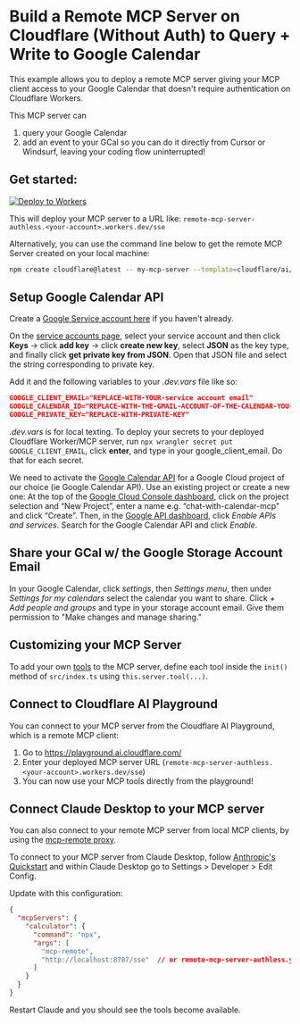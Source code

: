 # Build a Remote MCP Server on Cloudflare (Without Auth) to Query + Write to Google Calendar

This example allows you to deploy a remote MCP server giving your MCP client access to your Google Calendar that doesn't require authentication on Cloudflare Workers.

This MCP server can 
1. query your Google Calendar
2. add an event to your GCal
so you can do it directly from Cursor or Windsurf, leaving your coding flow uninterrupted!

## Get started: 

[![Deploy to Workers](https://deploy.workers.cloudflare.com/button)](https://deploy.workers.cloudflare.com/?url=https://github.com/cloudflare/ai/tree/main/demos/remote-mcp-authless)

This will deploy your MCP server to a URL like: `remote-mcp-server-authless.<your-account>.workers.dev/sse`

Alternatively, you can use the command line below to get the remote MCP Server created on your local machine:
```bash
npm create cloudflare@latest -- my-mcp-server --template=cloudflare/ai/demos/remote-mcp-authless
```

## Setup Google Calendar API
Create a [Google Service account here](https://console.cloud.google.com/iam-admin/serviceaccounts) if you haven't already.

On the [service accounts page](https://console.cloud.google.com/iam-admin/serviceaccounts), select your service account and then click <strong>Keys</strong> -> click <strong>add key</strong> -> click <strong>create new key</strong>, select <strong>JSON</strong> as the key type, and finally click <strong>get private key from JSON</strong>. Open that JSON file and select the string corresponding to private key.

Add it and the following variables to your <em>.dev.vars</em> file like so:

```json
GOOGLE_CLIENT_EMAIL="REPLACE-WITH-YOUR-service account email" 
GOOGLE_CALENDAR_ID="REPLACE-WITH-THE-GMAIL-ACCOUNT-OF-THE-CALENDAR-YOU-WANT-TO-QUERY"
GOOGLE_PRIVATE_KEY="REPLACE-WITH-PRIVATE-KEY" 
```
<em>.dev.vars</em> is for local texting. To deploy your secrets to your deployed Cloudflare Worker/MCP server, run `npx wrangler secret put GOOGLE_CLIENT_EMAIL`, click <strong>enter</strong>, and type in your google_client_email. Do that for each secret.

We need to activate the [Google Calendar API](https://developers.google.com/calendar/api/guides/overview) for a Google Cloud project of our choice (ie Google Calendar API). Use an existing project or create a new one: At the top of the [Google Cloud Console dashboard](https://console.cloud.google.com/), click on the project selection and “New Project”, enter a name e.g. “chat-with-calendar-mcp" and click “Create”. Then, in the [Google API dashboard](https://console.developers.google.com/), click <em>Enable APIs and services</em>. Search for the Google Calendar API and click <em>Enable</em>.

## Share your GCal w/ the Google Storage Account Email
In your Google Calendar, click <em>settings</em>, then <em>Settings menu</em>, then under <em>Settings for my calendars</em> select the calendar you want to share. Click <em>+ Add people and groups</em> and type in your storage account email. Give them permission to "Make changes and manage sharing." 


## Customizing your MCP Server

To add your own [tools](https://developers.cloudflare.com/agents/model-context-protocol/tools/) to the MCP server, define each tool inside the `init()` method of `src/index.ts` using `this.server.tool(...)`. 

## Connect to Cloudflare AI Playground

You can connect to your MCP server from the Cloudflare AI Playground, which is a remote MCP client:

1. Go to https://playground.ai.cloudflare.com/
2. Enter your deployed MCP server URL (`remote-mcp-server-authless.<your-account>.workers.dev/sse`)
3. You can now use your MCP tools directly from the playground!

## Connect Claude Desktop to your MCP server

You can also connect to your remote MCP server from local MCP clients, by using the [mcp-remote proxy](https://www.npmjs.com/package/mcp-remote). 

To connect to your MCP server from Claude Desktop, follow [Anthropic's Quickstart](https://modelcontextprotocol.io/quickstart/user) and within Claude Desktop go to Settings > Developer > Edit Config.

Update with this configuration:

```json
{
  "mcpServers": {
    "calculator": {
      "command": "npx",
      "args": [
        "mcp-remote",
        "http://localhost:8787/sse"  // or remote-mcp-server-authless.your-account.workers.dev/sse
      ]
    }
  }
}
```

Restart Claude and you should see the tools become available. 
